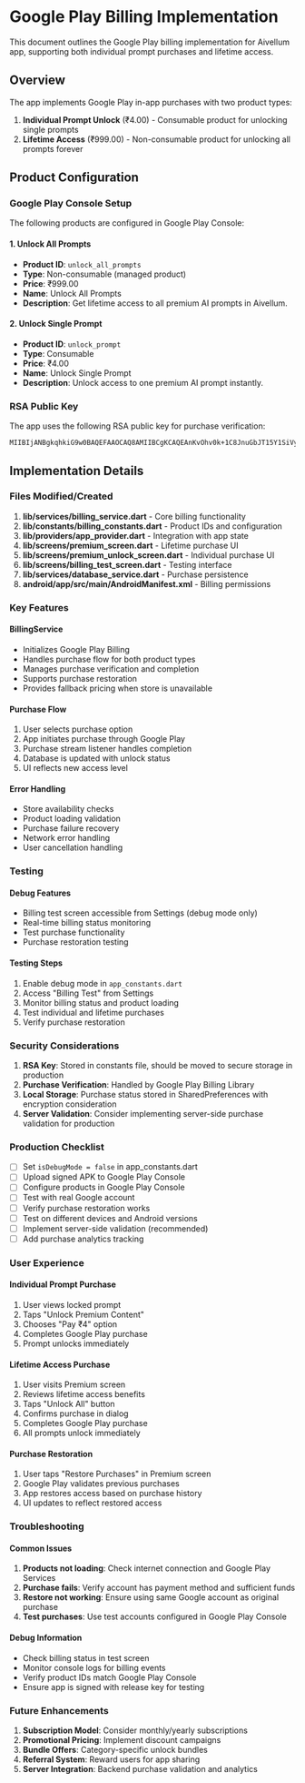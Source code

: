 # Google Play Billing Implementation

This document outlines the Google Play billing implementation for Aivellum app, supporting both individual prompt purchases and lifetime access.

## Overview

The app implements Google Play in-app purchases with two product types:
1. **Individual Prompt Unlock** (₹4.00) - Consumable product for unlocking single prompts
2. **Lifetime Access** (₹999.00) - Non-consumable product for unlocking all prompts forever

## Product Configuration

### Google Play Console Setup

The following products are configured in Google Play Console:

#### 1. Unlock All Prompts
- **Product ID**: `unlock_all_prompts`
- **Type**: Non-consumable (managed product)
- **Price**: ₹999.00
- **Name**: Unlock All Prompts
- **Description**: Get lifetime access to all premium AI prompts in Aivellum.

#### 2. Unlock Single Prompt
- **Product ID**: `unlock_prompt`
- **Type**: Consumable
- **Price**: ₹4.00
- **Name**: Unlock Single Prompt
- **Description**: Unlock access to one premium AI prompt instantly.

### RSA Public Key

The app uses the following RSA public key for purchase verification:
```
MIIBIjANBgkqhkiG9w0BAQEFAAOCAQ8AMIIBCgKCAQEAnKvOhv0k+1C8JnuGbJT15Y1SiVymB/976SMlbqiJf8xWdv6SGfXgdi0BbXf0wkjJPe6yDYglg9Qe5eSka1I2dgsN38rhJ9IZa30uhm6z4Zk4iVA8rxX40VYrTLvbpdm15ck8r/DfBKIA5sOcxpcOW/K39fYgqZFuzMQsOv1rw2EqiFL8wMsp4s4yO6uvU8haxYlx+Y2+b5oB2fwMdW3iIPIxvOtL1JY07b3jUMdJ+kzgbGkdFJmKzxHUue7bn6Fvvw8IAOs+6zPCv+lcbEr2zTfqJwXkkp/IZSRon0mZk1FleQopDhbX2LpLml44T2g/fAq3SNv8P03KyuwTPmmXJQIDAQAB
```

## Implementation Details

### Files Modified/Created

1. **lib/services/billing_service.dart** - Core billing functionality
2. **lib/constants/billing_constants.dart** - Product IDs and configuration
3. **lib/providers/app_provider.dart** - Integration with app state
4. **lib/screens/premium_screen.dart** - Lifetime purchase UI
5. **lib/screens/premium_unlock_screen.dart** - Individual purchase UI
6. **lib/screens/billing_test_screen.dart** - Testing interface
7. **lib/services/database_service.dart** - Purchase persistence
8. **android/app/src/main/AndroidManifest.xml** - Billing permissions

### Key Features

#### BillingService
- Initializes Google Play Billing
- Handles purchase flow for both product types
- Manages purchase verification and completion
- Supports purchase restoration
- Provides fallback pricing when store is unavailable

#### Purchase Flow
1. User selects purchase option
2. App initiates purchase through Google Play
3. Purchase stream listener handles completion
4. Database is updated with unlock status
5. UI reflects new access level

#### Error Handling
- Store availability checks
- Product loading validation
- Purchase failure recovery
- Network error handling
- User cancellation handling

### Testing

#### Debug Features
- Billing test screen accessible from Settings (debug mode only)
- Real-time billing status monitoring
- Test purchase functionality
- Purchase restoration testing

#### Testing Steps
1. Enable debug mode in `app_constants.dart`
2. Access "Billing Test" from Settings
3. Monitor billing status and product loading
4. Test individual and lifetime purchases
5. Verify purchase restoration

### Security Considerations

1. **RSA Key**: Stored in constants file, should be moved to secure storage in production
2. **Purchase Verification**: Handled by Google Play Billing Library
3. **Local Storage**: Purchase status stored in SharedPreferences with encryption consideration
4. **Server Validation**: Consider implementing server-side purchase validation for production

### Production Checklist

- [ ] Set `isDebugMode = false` in app_constants.dart
- [ ] Upload signed APK to Google Play Console
- [ ] Configure products in Google Play Console
- [ ] Test with real Google account
- [ ] Verify purchase restoration works
- [ ] Test on different devices and Android versions
- [ ] Implement server-side validation (recommended)
- [ ] Add purchase analytics tracking

### User Experience

#### Individual Prompt Purchase
1. User views locked prompt
2. Taps "Unlock Premium Content"
3. Chooses "Pay ₹4" option
4. Completes Google Play purchase
5. Prompt unlocks immediately

#### Lifetime Access Purchase
1. User visits Premium screen
2. Reviews lifetime access benefits
3. Taps "Unlock All" button
4. Confirms purchase in dialog
5. Completes Google Play purchase
6. All prompts unlock immediately

#### Purchase Restoration
1. User taps "Restore Purchases" in Premium screen
2. Google Play validates previous purchases
3. App restores access based on purchase history
4. UI updates to reflect restored access

### Troubleshooting

#### Common Issues
1. **Products not loading**: Check internet connection and Google Play Services
2. **Purchase fails**: Verify account has payment method and sufficient funds
3. **Restore not working**: Ensure using same Google account as original purchase
4. **Test purchases**: Use test accounts configured in Google Play Console

#### Debug Information
- Check billing status in test screen
- Monitor console logs for billing events
- Verify product IDs match Google Play Console
- Ensure app is signed with release key for testing

### Future Enhancements

1. **Subscription Model**: Consider monthly/yearly subscriptions
2. **Promotional Pricing**: Implement discount campaigns
3. **Bundle Offers**: Category-specific unlock bundles
4. **Referral System**: Reward users for app sharing
5. **Server Integration**: Backend purchase validation and analytics